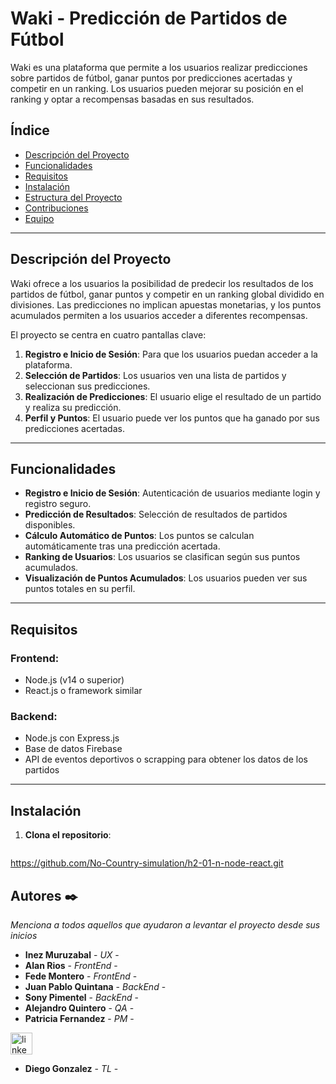# Waki - Predicción de Partidos de Fútbol

Waki es una plataforma que permite a los usuarios realizar predicciones sobre partidos de fútbol, ganar puntos por predicciones acertadas y competir en un ranking. Los usuarios pueden mejorar su posición en el ranking y optar a recompensas basadas en sus resultados.

## Índice
- [Descripción del Proyecto](#descripción-del-proyecto)
- [Funcionalidades](#funcionalidades)
- [Requisitos](#requisitos)
- [Instalación](#instalación)
- [Estructura del Proyecto](#estructura-del-proyecto)
- [Contribuciones](#contribuciones)
- [Equipo](#equipo)

---

## Descripción del Proyecto
Waki ofrece a los usuarios la posibilidad de predecir los resultados de los partidos de fútbol, ganar puntos y competir en un ranking global dividido en divisiones. Las predicciones no implican apuestas monetarias, y los puntos acumulados permiten a los usuarios acceder a diferentes recompensas.

El proyecto se centra en cuatro pantallas clave:
1. **Registro e Inicio de Sesión**: Para que los usuarios puedan acceder a la plataforma.
2. **Selección de Partidos**: Los usuarios ven una lista de partidos y seleccionan sus predicciones.
3. **Realización de Predicciones**: El usuario elige el resultado de un partido y realiza su predicción.
4. **Perfil y Puntos**: El usuario puede ver los puntos que ha ganado por sus predicciones acertadas.

---

## Funcionalidades
- **Registro e Inicio de Sesión**: Autenticación de usuarios mediante login y registro seguro.
- **Predicción de Resultados**: Selección de resultados de partidos disponibles.
- **Cálculo Automático de Puntos**: Los puntos se calculan automáticamente tras una predicción acertada.
- **Ranking de Usuarios**: Los usuarios se clasifican según sus puntos acumulados.
- **Visualización de Puntos Acumulados**: Los usuarios pueden ver sus puntos totales en su perfil.

---

## Requisitos

### Frontend:
- Node.js (v14 o superior)
- React.js o framework similar

### Backend:
- Node.js con Express.js
- Base de datos Firebase
- API de eventos deportivos o scrapping para obtener los datos de los partidos

---

## Instalación

1. **Clona el repositorio**:
   ```bash
 https://github.com/No-Country-simulation/h2-01-n-node-react.git

## Autores ✒️

_Menciona a todos aquellos que ayudaron a levantar el proyecto desde sus inicios_

* **Inez Muruzabal** - *UX* - 
* **Alan Rios** - *FrontEnd* - 
* **Fede Montero** - *FrontEnd* - 
* **Juan Pablo Quintana** - *BackEnd* - 
* **Sony Pimentel** - *BackEnd* - 
* **Alejandro Quintero** - *QA* - 
* **Patricia Fernandez** - *PM* - 
<a href="https://www.linkedin.com/in/patricia-fernandez-rojas" target="_blank">
    <img src="https://img.shields.io/static/v1?message=LinkedIn&logo=linkedin&label=&color=0077B5&logoColor=white&labelColor=&style=for-the-badge" height="35" alt="linkedin logo" />
  </a>

* **Diego Gonzalez** - *TL* - 
 
